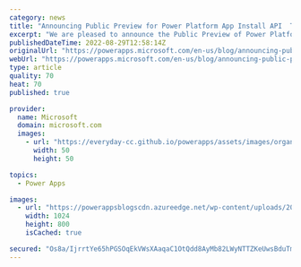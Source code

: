 ```yaml
---
category: news
title: "Announcing Public Preview for Power Platform App Install API  Tools Support"
excerpt: "We are pleased to announce the Public Preview of Power Platform Application Install API! This capability enables automation of install and update experiences that are offered only through the Power Platform Admin Center experience today. Installs can also be automated for applications available from"
publishedDateTime: 2022-08-29T12:58:14Z
originalUrl: "https://powerapps.microsoft.com/en-us/blog/announcing-public-preview-for-power-platform-app-install-api-tools-support/"
webUrl: "https://powerapps.microsoft.com/en-us/blog/announcing-public-preview-for-power-platform-app-install-api-tools-support/"
type: article
quality: 70
heat: 70
published: true

provider:
  name: Microsoft
  domain: microsoft.com
  images:
    - url: "https://everyday-cc.github.io/powerapps/assets/images/organizations/microsoft.com-50x50.jpg"
      width: 50
      height: 50

topics:
  - Power Apps

images:
  - url: "https://powerappsblogscdn.azureedge.net/wp-content/uploads/2022/04/Install_CLI-1024x800.jpg"
    width: 1024
    height: 800
    isCached: true

secured: "Os8a/IjrrtYe65hPGSOqEkVWsXAaqaC1OtQdd8AyMb82LWyNTTZKeUwsBduTmPCf18ACzTZ3ld6+oX8wnNCwtsf4X0Llp9Y00RSCKFV3ceKSZPr/JYu5xmBO58JfQDVUiukuj9UF+slQ5FiecozZYZU8XbyhFAOxyDg+/nEIOLRf75QoPyi17JZf+gG5ZRa5SL9J8xkNO1wkBpHGl9qEdqwgFjKYkb10E1U9ax6xlDCBe51AZXUYO58tK0WjkOB9Jrq6EvjDqL0LqwxcwWKo2yAH0hHkFXgzHo0gTy4z4rxyTdD9WXc/6YBvry7UjdGT2Yziz5k1smlO9i4u2ApwI4DbSTf22/xXQqRiajgVrJQ=;Iq3a/yoVPW1mzO9yh+VG8g=="
---
```


